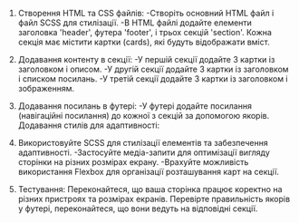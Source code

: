 1. Створення HTML та CSS файлів:
-Створіть основний HTML файл і файл SCSS для стилізації.
-В HTML файлі додайте елементи заголовка 'header', футера 'footer', і трьох секцій 'section'.
Кожна секція має містити картки (cards), які будуть відображати вміст.

2. Додавання контенту в секції:
-У першій секції додайте 3 картки із заголовком і описом.
-У другій секції додайте 3 картки із заголовком і списком посилань.
-У третій секції додайте 3 картки із заголовком і зображенням.

3. Додавання посилань в футері:
-У футері додайте посилання (навігаційні посилання) до кожної з секцій за допомогою якорів.
Додавання стилів для адаптивності:

4. Використовуйте SCSS для стилізації елементів та забезпечення адаптивності.
-Застосуйте медіа-запити для оптимізації вигляду сторінки на різних розмірах екрану.
-Врахуйте можливість використання Flexbox для організації розташування карт на секції.

5. Тестування:
Переконайтеся, що ваша сторінка працює коректно на різних пристроях та розмірах екранів.
Перевірте правильність якорів у футері, переконайтеся, що вони ведуть на відповідні секції.
